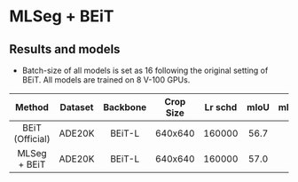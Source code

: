 # MLSeg + BEiT

## Results and models

* Batch-size of all models is set as 16 following the original setting of BEiT. All models are trained on 8 V-100 GPUs.

| Method | Dataset | Backbone | Crop Size | Lr schd |  mIoU | mIoU(ms+flip) | config | download |
|:---:|:---:|:---:|:---:|:---:|:---:|:---:|:---:|:---:|
| BEiT (Official) | ADE20K | BEiT-L | 640x640 | 160000 | 56.7 | 57.0 | [config](upernet-unilm_beit-l16_640x640_slide_320k_ade20k.py) | -
| MLSeg + BEiT | ADE20K | BEiT-L | 640x640 | 160000 | 57.0 | 57.8| [config](upernet-unilm_mlseg_beit-l16_640x640_slide_320k_ade20k.py) | -